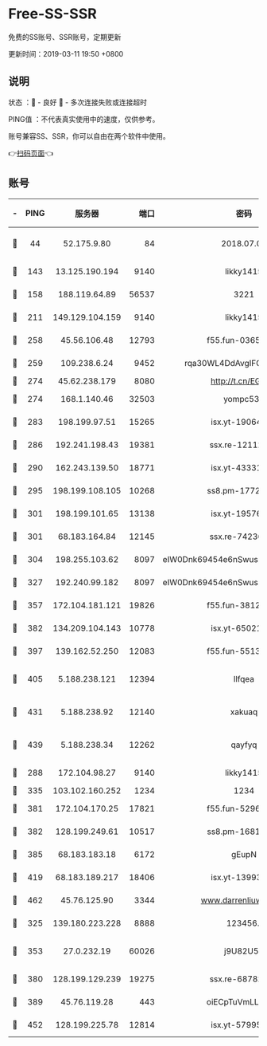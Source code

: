 # Free-SS-SSR

免费的SS账号、SSR账号，定期更新

更新时间：2019-03-11 19:50 +0800

## 说明

状态     ：🙂 - 良好 🙁 - 多次连接失败或连接超时

PING值   ：不代表真实使用中的速度，仅供参考。

账号兼容SS、SSR，你可以自由在两个软件中使用。

👉[扫码页面](https://liesauer.github.io/Free-SS-SSR/)👈

## 账号

|-|PING|服务器|端口|密码|加密方式|区域|
|:----:|:----:|:-----:|-----:|:----:|:----:|:----:|
|🙂|44|52.175.9.80|84|2018.07.07|chacha20-ietf-poly1305|HK|
|🙂|143|13.125.190.194|9140|likky1415|aes-256-cfb|KR|
|🙂|158|188.119.64.89|56537|3221|aes-256-cfb|RU|
|🙂|211|149.129.104.159|9140|likky1415|aes-256-cfb|HK|
|🙂|258|45.56.106.48|12793|f55.fun-03657766|aes-256-cfb|US|
|🙂|259|109.238.6.24|9452|rqa30WL4DdAvgIFG6Fs3znzTa|aes-256-cfb|FR|
|🙂|274|45.62.238.179|8080|http://t.cn/EGJIyrl|rc4-md5|CA|
|🙂|274|168.1.140.46|32503|yompc535|aes-256-cfb|AU|
|🙂|283|198.199.97.51|15265|isx.yt-19064666|aes-256-cfb|US|
|🙂|286|192.241.198.43|19381|ssx.re-12112932|aes-256-cfb|US|
|🙂|290|162.243.139.50|18771|isx.yt-43331560|aes-256-cfb|US|
|🙂|295|198.199.108.105|10268|ss8.pm-17727916|aes-256-cfb|US|
|🙂|301|198.199.101.65|13138|isx.yt-19576277|aes-256-cfb|US|
|🙂|301|68.183.164.84|12145|ssx.re-74236055|aes-256-cfb|US|
|🙂|304|198.255.103.62|8097|eIW0Dnk69454e6nSwuspv9DmS201tQ0D|aes-256-cfb|US|
|🙂|327|192.240.99.182|8097|eIW0Dnk69454e6nSwuspv9DmS201tQ0D|aes-256-cfb|US|
|🙂|357|172.104.181.121|19826|f55.fun-38127020|aes-256-cfb|SG|
|🙂|382|134.209.104.143|10778|isx.yt-65021068|aes-256-cfb|SG|
|🙂|397|139.162.52.250|12083|f55.fun-55135425|aes-256-cfb|SG|
|🙂|405|5.188.238.121|12394|llfqea|chacha20-ietf-poly1305|BR|
|🙂|431|5.188.238.92|12140|xakuaq|chacha20-ietf-poly1305|BR|
|🙂|439|5.188.238.34|12262|qayfyq|chacha20-ietf-poly1305|BR|
|🙂|288|172.104.98.27|9140|likky1415|aes-256-cfb|JP|
|🙂|335|103.102.160.252|1234|1234|rc4-md5|JP|
|🙂|381|172.104.170.25|17821|f55.fun-52969616|aes-256-cfb|SG|
|🙂|382|128.199.249.61|10517|ss8.pm-16814764|aes-256-cfb|SG|
|🙂|385|68.183.183.18|6172|gEupN|aes-256-cfb|SG|
|🙂|419|68.183.189.217|18406|isx.yt-13993999|aes-256-cfb|SG|
|🙂|462|45.76.125.90|3344|www.darrenliuwei.com|aes-256-cfb|AU|
|🙁|325|139.180.223.228|8888|123456..|aes-256-cfb|JP|
|🙁|353|27.0.232.19|60026|j9U82U53|xchacha20-ietf-poly1305|HK|
|🙁|380|128.199.129.239|19275|ssx.re-68782281|aes-256-cfb|SG|
|🙁|389|45.76.119.28|443|oiECpTuVmLLxk4Ts|aes-256-cfb|AU|
|🙁|452|128.199.225.78|12814|isx.yt-57995184|aes-256-cfb|SG|
